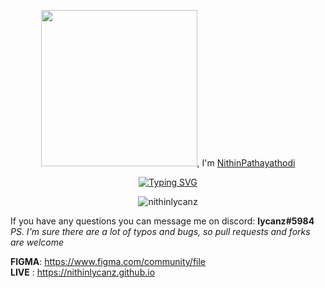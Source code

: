 <div align='center'>
 
<p align="center">
<p><img src= "https://media.giphy.com/media/sRHVFZVZlHsOBwYTFn/giphy.gif" width="250px" height="250px">, I'm <a href = "nithinlycanz.github.io">NithinPathayathodi</a></p>
</p>
<a href="https://git.io/typing-svg"><img src="https://readme-typing-svg.demolab.com?font=Fira+Code&pause=1000&random=false&width=435&lines=Nithin+is+a+web+designer+;and+back-end+developer.;He+crafts+responsive+websites;where+technologies+meet+creativity." alt="Typing SVG" /></a>
</div>
<p align='center'>
 <img src="https://github-profile-trophy.vercel.app/?username=nithinlycanz&theme=juicyfresh&column=-1&margin-w=15&margin-h=15" alt="nithinlycanz" />

</p>



If you have any questions you can message me on discord: **lycanz#5984**  
*PS. I'm sure there are a lot of typos and bugs, so pull requests and forks are welcome*  

**FIGMA**: https://www.figma.com/community/file  
**LIVE** : https://nithinlycanz.github.io
